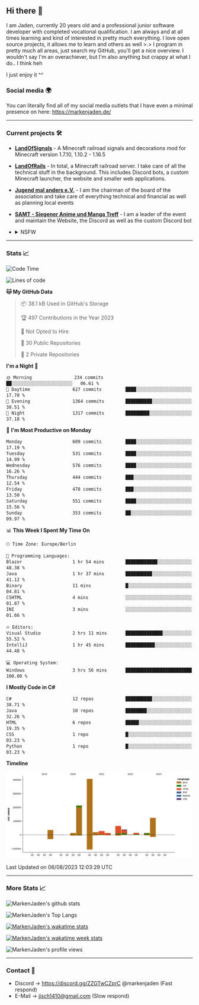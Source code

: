 ## Hi there 👋
I am Jaden, currently 20 years old and a professional junior software developer with completed vocational qualification. I am always and at all times learning and kind of interested in pretty much everything. I love open source projects, it allows me to learn and others as well >.>
I program in pretty much all areas, just search my GitHub, you'll get a nice overview.
I wouldn't say I'm an overachiever, but I'm also anything but crappy at what I do.. I think heh

I just enjoy it ^^

### Social media 🌍

You can literally find all of my social media outlets that I have even a minimal presence on here: https://markenjaden.de/

---

### Current projects 🛠

* [**LandOfSignals**](https://github.com/LandOfRails/LandOfSignals) - A Minecraft railroad signals and decorations mod for Minecraft version 1.7.10, 1.10.2 - 1.16.5
* [**LandOfRails**](https://github.com/LandOfRails) - In total, a Minecraft railroad server. I take care of all the technical stuff in the background. This includes Discord bots, a custom Minecraft launcher, the website and smaller web applications.
* [**Jugend mal anders e.V.**](https://jugendmalanders.de/) - I am the chairman of the board of the association and take care of everything technical and financial as well as planning local events
* [**SAMT - Siegener Anime und Manga Treff**](https://github.com/Siegener-Anime-und-Manga-Treff-SAMT) - I am a leader of the event and maintain the Website, the Discord as well as the custom Discord bot
* <details> 
  <summary>NSFW</summary>
  
  [**Nekos**](https://github.com/MarkenJaden/Nekos) - Website providing you with random lewd neko pics
  
</details>

---

### Stats 📈

<!--START_SECTION:waka-->
![Code Time](http://img.shields.io/badge/Code%20Time-1%2C200%20hrs%2052%20mins-blue)

![Lines of code](https://img.shields.io/badge/From%20Hello%20World%20I%27ve%20Written-976.2%20thousand%20lines%20of%20code-blue)

**🐱 My GitHub Data** 

> 📦 38.1 kB Used in GitHub's Storage 
 > 
> 🏆 497 Contributions in the Year 2023
 > 
> 🚫 Not Opted to Hire
 > 
> 📜 30 Public Repositories 
 > 
> 🔑 2 Private Repositories 
 > 
**I'm a Night 🦉** 

```text
🌞 Morning                234 commits         ██░░░░░░░░░░░░░░░░░░░░░░░   06.61 % 
🌆 Daytime                627 commits         ████░░░░░░░░░░░░░░░░░░░░░   17.70 % 
🌃 Evening                1364 commits        ██████████░░░░░░░░░░░░░░░   38.51 % 
🌙 Night                  1317 commits        █████████░░░░░░░░░░░░░░░░   37.18 % 
```
📅 **I'm Most Productive on Monday** 

```text
Monday                   609 commits         ████░░░░░░░░░░░░░░░░░░░░░   17.19 % 
Tuesday                  531 commits         ████░░░░░░░░░░░░░░░░░░░░░   14.99 % 
Wednesday                576 commits         ████░░░░░░░░░░░░░░░░░░░░░   16.26 % 
Thursday                 444 commits         ███░░░░░░░░░░░░░░░░░░░░░░   12.54 % 
Friday                   478 commits         ███░░░░░░░░░░░░░░░░░░░░░░   13.50 % 
Saturday                 551 commits         ████░░░░░░░░░░░░░░░░░░░░░   15.56 % 
Sunday                   353 commits         ██░░░░░░░░░░░░░░░░░░░░░░░   09.97 % 
```


📊 **This Week I Spent My Time On** 

```text
🕑︎ Time Zone: Europe/Berlin

💬 Programming Languages: 
Blazor                   1 hr 54 mins        ████████████░░░░░░░░░░░░░   48.38 % 
Java                     1 hr 37 mins        ██████████░░░░░░░░░░░░░░░   41.12 % 
Binary                   11 mins             █░░░░░░░░░░░░░░░░░░░░░░░░   04.81 % 
CSHTML                   4 mins              ░░░░░░░░░░░░░░░░░░░░░░░░░   01.87 % 
INI                      3 mins              ░░░░░░░░░░░░░░░░░░░░░░░░░   01.66 % 

🔥 Editors: 
Visual Studio            2 hrs 11 mins       ██████████████░░░░░░░░░░░   55.52 % 
IntelliJ                 1 hr 45 mins        ███████████░░░░░░░░░░░░░░   44.48 % 

💻 Operating System: 
Windows                  3 hrs 56 mins       █████████████████████████   100.00 % 
```

**I Mostly Code in C#** 

```text
C#                       12 repos            ██████████░░░░░░░░░░░░░░░   38.71 % 
Java                     10 repos            ████████░░░░░░░░░░░░░░░░░   32.26 % 
HTML                     6 repos             █████░░░░░░░░░░░░░░░░░░░░   19.35 % 
CSS                      1 repo              █░░░░░░░░░░░░░░░░░░░░░░░░   03.23 % 
Python                   1 repo              █░░░░░░░░░░░░░░░░░░░░░░░░   03.23 % 
```



**Timeline**

![Lines of Code chart](https://raw.githubusercontent.com/MarkenJaden/MarkenJaden/main/assets/bar_graph.png)


 Last Updated on 06/08/2023 12:03:29 UTC
<!--END_SECTION:waka-->

---

### More Stats 📈

![MarkenJaden's github stats](https://github-readme-stats.vercel.app/api?username=MarkenJaden&count_private=true&show_icons=true&theme=radical)

![MarkenJaden's Top Langs](https://github-readme-stats.vercel.app/api/top-langs/?username=MarkenJaden&theme=radical)

[![MarkenJaden's wakatime stats](https://github-readme-stats.vercel.app/api/wakatime?username=MarkenJaden&theme=radical)](https://wakatime.com/@17f322c9-222a-48b4-9e15-983c41f7aed4)

[![MarkenJaden's wakatime week stats](https://wakatime.com/badge/user/17f322c9-222a-48b4-9e15-983c41f7aed4.svg)](https://wakatime.com/@17f322c9-222a-48b4-9e15-983c41f7aed4)

<!--[![MarkenJaden's Codewars stats](https://www.codewars.com/users/MarkenJaden/badges/large)](https://www.codewars.com/users/MarkenJaden)-->

![MarkenJaden's profile views](https://komarev.com/ghpvc/?username=MarkenJaden)

---

### Contact 💌

* Discord -> https://discord.gg/ZZGTwCZprC @markenjaden (Fast respond)
* E-Mail -> jjsch1410@gmail.com (Slow respond)



<!--
**MarkenJaden/MarkenJaden** is a ✨ _special_ ✨ repository because its `README.md` (this file) appears on your GitHub profile.

Here are some ideas to get you started:

- 🔭 I’m currently working on ...
- 🌱 I’m currently learning ...
- 👯 I’m looking to collaborate on ...
- 🤔 I’m looking for help with ...
- 💬 Ask me about ...
- 📫 How to reach me: ...
- 😄 Pronouns: ...
- ⚡ Fun fact: ...
-->
